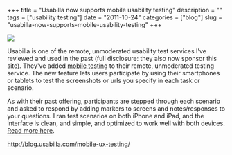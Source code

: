 +++
title = "Usabilla now supports mobile usability testing"
description = ""
tags = ["usability testing"]
date = "2011-10-24"
categories = ["blog"]
slug = "usabilla-now-supports-mobile-usability-testing"
+++



  <div class="notebook-screenshot"><a href="http://blog.usabilla.com/mobile-ux-testing/"><img id='bluga-thumbnail-2537' class='bluga-thumbnail large' src='http://media.konigi.com/bluga/
wt4ea5be599b192_large.jpg'/></a></div><p>Usabilla is one of the remote, unmoderated usability test services I've reviewed and used in the past (full disclosure: they also now sponsor this site). They've added <a href="http://blog.usabilla.com/mobile-ux-testing/">mobile testing</a> to their remote, unmoderated testing service.  The new feature lets users participate by using their smartphones or tablets to test the screenshots or urls you specify in each task or scenario.</p>

<p>As with their past offering, participants are stepped through each scenario and asked to respond by adding markers to screens and notes/responses to your questions. I ran test scenarios on both iPhone and iPad, and the interface is clean, and simple, and optimized to work well with both devices. <a href="http://blog.usabilla.com/mobile-ux-testing/">Read more here</a>.</p>

    
  <a href="http://blog.usabilla.com/mobile-ux-testing/">http://blog.usabilla.com/mobile-ux-testing/</a>
